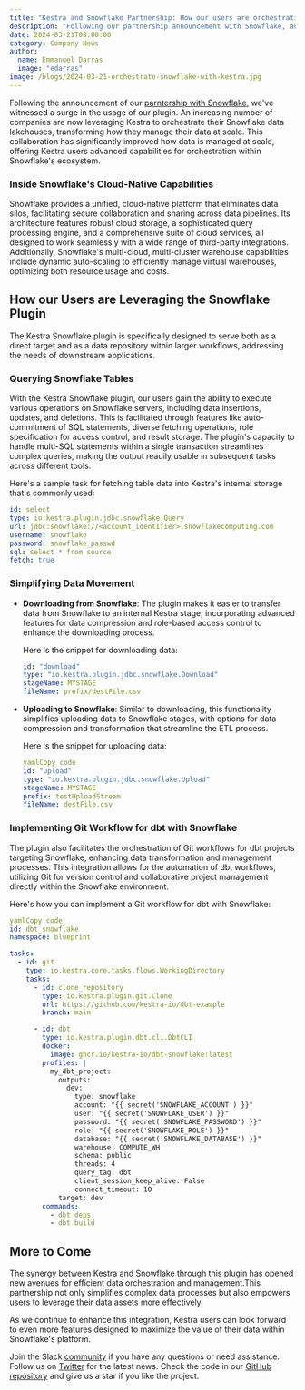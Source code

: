 ```yaml
---
title: "Kestra and Snowflake Partnership: How our users are orchestrating their Snowflake LakeHouse"
description: "Following our partnership announcement with Snowflake, an increasing number of Kestra users are effectively orchestrating their Snowflake environments using Kestra"
date: 2024-03-21T08:00:00
category: Company News
author:
  name: Emmanuel Darras
  image: "edarras"
image: /blogs/2024-03-21-orchestrate-snowflake-with-kestra.jpg
---
```


Following the announcement of our [parntership with Snowflake](https://kestra.io/blogs/2023-09-25-kestra-snowflake-partnership), we've witnessed a surge in the usage of our plugin. An increasing number of companies are now leveraging Kestra to orchestrate their Snowflake data lakehouses, transforming how they manage their data at scale. This collaboration has significantly improved how data is managed at scale, offering Kestra users advanced capabilities for orchestration within Snowflake's ecosystem.

### Inside Snowflake's Cloud-Native Capabilities

Snowflake provides a unified, cloud-native platform that eliminates data silos, facilitating secure collaboration and sharing across data pipelines. Its architecture features robust cloud storage, a sophisticated query processing engine, and a comprehensive suite of cloud services, all designed to work seamlessly with a wide range of third-party integrations. Additionally, Snowflake's multi-cloud, multi-cluster warehouse capabilities include dynamic auto-scaling to efficiently manage virtual warehouses, optimizing both resource usage and costs.

## How our Users are Leveraging the Snowflake Plugin

The Kestra Snowflake plugin is specifically designed to serve both as a direct target and as a data repository within larger workflows, addressing the needs of downstream applications.

### Querying Snowflake Tables

With the Kestra Snowflake plugin, our users gain the ability to execute various operations on Snowflake servers, including data insertions, updates, and deletions. This is facilitated through features like auto-commitment of SQL statements, diverse fetching operations, role specification for access control, and result storage. The plugin's capacity to handle multi-SQL statements within a single transaction streamlines complex queries, making the output readily usable in subsequent tasks across different tools.

Here's a sample task for fetching table data into Kestra's internal storage that's commonly used:

```yaml
id: select
type: io.kestra.plugin.jdbc.snowflake.Query
url: jdbc:snowflake://<account_identifier>.snowflakecomputing.com
username: snowflake
password: snowflake_passwd
sql: select * from source
fetch: true

```

### Simplifying Data Movement

- **Downloading from Snowflake**: The plugin makes it easier to transfer data from Snowflake to an internal Kestra stage, incorporating advanced features for data compression and role-based access control to enhance the downloading process.
    
    Here is the snippet for downloading data:
    
    ```yaml
    id: "download"
    type: "io.kestra.plugin.jdbc.snowflake.Download"
    stageName: MYSTAGE
    fileName: prefix/destFile.csv
    
    ```
    
- **Uploading to Snowflake**: Similar to downloading, this functionality simplifies uploading data to Snowflake stages, with options for data compression and transformation that streamline the ETL process.
    
    Here is the snippet for uploading data:
    
    ```yaml
    yamlCopy code
    id: "upload"
    type: "io.kestra.plugin.jdbc.snowflake.Upload"
    stageName: MYSTAGE
    prefix: testUploadStream
    fileName: destFile.csv
    
    ```
    

### Implementing Git Workflow for dbt with Snowflake

The plugin also facilitates the orchestration of Git workflows for dbt projects targeting Snowflake, enhancing data transformation and management processes. This integration allows for the automation of dbt workflows, utilizing Git for version control and collaborative project management directly within the Snowflake environment.

Here's how you can implement a Git workflow for dbt with Snowflake:

```yaml
yamlCopy code
id: dbt_snowflake
namespace: blueprint

tasks:
  - id: git
    type: io.kestra.core.tasks.flows.WorkingDirectory
    tasks:
      - id: clone_repository
        type: io.kestra.plugin.git.Clone
        url: https://github.com/kestra-io/dbt-example
        branch: main

      - id: dbt
        type: io.kestra.plugin.dbt.cli.DbtCLI
        docker:
          image: ghcr.io/kestra-io/dbt-snowflake:latest
        profiles: |
          my_dbt_project:
            outputs:
              dev:
                type: snowflake
                account: "{{ secret('SNOWFLAKE_ACCOUNT') }}"
                user: "{{ secret('SNOWFLAKE_USER') }}"
                password: "{{ secret('SNOWFLAKE_PASSWORD') }}"
                role: "{{ secret('SNOWFLAKE_ROLE') }}"
                database: "{{ secret('SNOWFLAKE_DATABASE') }}"
                warehouse: COMPUTE_WH
                schema: public
                threads: 4
                query_tag: dbt
                client_session_keep_alive: False
                connect_timeout: 10
            target: dev
        commands:
          - dbt deps
          - dbt build

```


## More to Come

The synergy between Kestra and Snowflake through this plugin has opened new avenues for efficient data orchestration and management.This partnership not only simplifies complex data processes but also empowers users to leverage their data assets more effectively.

As we continue to enhance this integration, Kestra users can look forward to even more features designed to maximize the value of their data within Snowflake's platform.

Join the Slack [community](https://kestra.io/slack) if you have any questions or need assistance.
Follow us on [Twitter](https://twitter.com/kestra_io) for the latest news.
Check the code in our [GitHub repository](https://github.com/kestra-io/kestra) and give us a star if you like the project.
